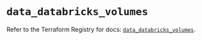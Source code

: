 # `data_databricks_volumes`

Refer to the Terraform Registry for docs: [`data_databricks_volumes`](https://registry.terraform.io/providers/databricks/databricks/1.80.0/docs/data-sources/volumes).
